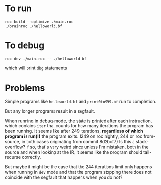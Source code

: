 # To run

```
roc build --optimize ./main.roc
./brainroc ./helloworld.bf
```

# To debug

```bash
roc dev ./main.roc -- ./helloworld.bf
```

which will print `dbg` statements

# Problems

Simple programs like `helloworld.bf` and `print0to999.bf` run to completion.

But any longer programs result in a segfault.

When running in debug-mode, the state is printed after each instruction, which contains `iter` that counts for how many iterations the program has been running.
It seems like after 249 iterations, **regardless of which program is run(!)** the program exits. (249 on roc nightly, 244 on roc from-source, in both cases originating from commit 8d2bcf7)
Is this a stack-overflow?
If so, that's very weird since unless I'm mistaken,
both in the source and when looking at the IR, it seems like the program should tail-recurse correctly.

But maybe it might be the case that the 244 iterations limit only happens when running in `dev` mode and that the program stopping there
does not coincide with the segfault that happens when you do not?
